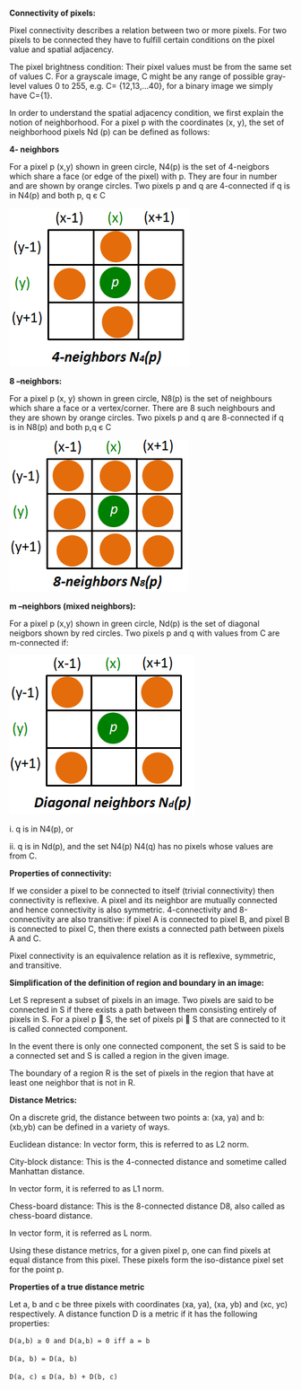**Connectivity of pixels:**

Pixel connectivity describes a relation between two or more pixels. For two pixels to be connected they have to fulfill certain conditions on the pixel value and spatial adjacency.

The pixel brightness condition: Their pixel values must be from the same set of values C. For a grayscale image, C might be any range of possible gray-level values 0 to 255, e.g. C= {12,13,...40}, for a binary image we simply have C={1}.

In order to understand the spatial adjacency condition, we first explain the notion of neighborhood. For a pixel p with the coordinates (x, y), the set of neighborhood pixels Nd (p) can be defined as follows:


**4- neighbors**

For a pixel p (x,y) shown in green circle, N4(p) is the set of 4-neigbors which share a face (or edge of the pixel) with p. They are four in number and are shown by orange circles. Two pixels p and q are 4-connected if q is in N4(p) and both p, q є C

<img src="images/theory_html_m234eea5.png">
	

**8 –neighbors:**

For a pixel p (x, y) shown in green circle, N8(p) is the set of neighbours which share a face or a vertex/corner. There are 8 such neighbours and they are shown by orange circles. Two pixels p and q are 8-connected if q is in N8(p) and both p,q є C

<img src="images/theory_html_47936102.png">
	

**m –neighbors (mixed neighbors):**

For a pixel p (x,y) shown in green circle, Nd(p) is the set of diagonal neigbors shown by red circles. Two pixels p and q with values from C are m-connected if:

<img src="images/theory_html_m42d90418.png">

  i. q is in N4(p), or

  ii. q is in Nd(p), and the set N4(p) N4(q) has no pixels whose values are from C.
	

**Properties of connectivity:**

If we consider a pixel to be connected to itself (trivial connectivity) then connectivity is reflexive. A pixel and its neighbor are mutually connected and hence connectivity is also symmetric. 4-connectivity and 8-connectivity are also transitive: if pixel A is connected to pixel B, and pixel B is connected to pixel C, then there exists a connected path between pixels A and C.

Pixel connectivity is an equivalence relation as it is reflexive, symmetric, and transitive.

**Simplification of the definition of region and boundary in an image:**

Let S represent a subset of pixels in an image. Two pixels are said to be connected in S if there exists a path between them consisting entirely of pixels in S. For a pixel p  S, the set of pixels pi  S that are connected to it is called connected component.

In the event there is only one connected component, the set S is said to be a connected set and S is called a region in the given image.

The boundary of a region R is the set of pixels in the region that have at least one neighbor that is not in R.

**Distance Metrics:**

On a discrete grid, the distance between two points a: (xa, ya) and b: (xb,yb) can be defined in a variety of ways.

Euclidean distance: In vector form, this is referred to as L2 norm.

City-block distance: This is the 4-connected distance and sometime called Manhattan distance.

In vector form, it is referred to as L1 norm.

Chess-board distance: This is the 8-connected distance D8, also called as chess-board distance.


In vector form, it is referred as L norm.

Using these distance metrics, for a given pixel p, one can find pixels at equal distance from this pixel. These pixels form the iso-distance pixel set for the point p.

**Properties of a true distance metric**

Let a, b and c be three pixels with coordinates (xa, ya), (xa, yb) and (xc, yc) respectively. A distance function D is a metric if it has the following properties:

    D(a,b) ≥ 0 and D(a,b) = 0 iff a = b

    D(a, b) = D(a, b)

    D(a, c) ≤ D(a, b) + D(b, c)
